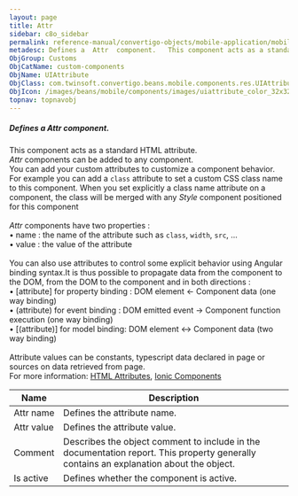 ```yaml
---
layout: page
title: Attr
sidebar: c8o_sidebar
permalink: reference-manual/convertigo-objects/mobile-application/mobile-components/custom-components/attr/
metadesc: Defines a  Attr  component.   This component acts as a standard HTML attribute.  Attr  components can be added to any component. You can add your cust
ObjGroup: Customs
ObjCatName: custom-components
ObjName: UIAttribute
ObjClass: com.twinsoft.convertigo.beans.mobile.components.res.UIAttribute
ObjIcon: /images/beans/mobile/components/images/uiattribute_color_32x32.png
topnav: topnavobj
---
```

##### Defines a <i>Attr</i> component. <br/>

 This component acts as a standard HTML attribute.<br/>
<i>Attr</i> components can be added to any component.<br>You can add your custom attributes to customize a component behavior. For example you can add a <code>class</code> attribute to set a custom CSS class name to this component. When you set explicitly a class name attribute on a component, the class will be merged with any <i>Style</i> component positioned for  this component<br /><br/>
<i>Attr</i> components have two properties : <br> • name : the name of the attribute such as <code>class</code>, <code>width</code>, <code>src</code>, ...<br> • value : the value of the attribute<br/>
<br /> You can also use attributes to control some explicit behavior using Angular binding syntax.It is thus possible to propagate data from the component to the DOM, from the DOM to the component and in both directions :<br> • [attribute] for property binding : DOM element &larr; Component data (one way binding)<br> • (attribute) for event binding : DOM emitted event &rarr; Component function execution (one way binding)<br> • [(attribute)] for model binding: DOM element &harr; Component data (two way binding)<br/>
<br /> Attribute values can be constants, typescript data declared in page or sources on data retrieved from page.<br/>
 For more information: <a href='https://www.w3schools.com/html/html_attributes.asp' target='_blank'>HTML Attributes</a>, <a href='https://ionicframework.com/docs/v3/components/' target='_blank'>Ionic Components</a>

Name | Description 
--- | ---
Attr name | Defines the attribute name. 
Attr value | Defines the attribute value. 
Comment | Describes the object comment to include in the documentation report.  This property generally contains an explanation about the object. 
Is active | Defines whether the component is active. 

